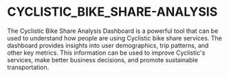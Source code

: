 # CYCLISTIC_BIKE_SHARE-ANALYSIS
The Cyclistic Bike Share Analysis Dashboard is a powerful tool that can be used to understand how people are using Cyclistic bike share services. The dashboard provides insights into user demographics, trip patterns, and other key metrics. This information can be used to improve Cyclistic's services, make better business decisions, and promote sustainable transportation.
